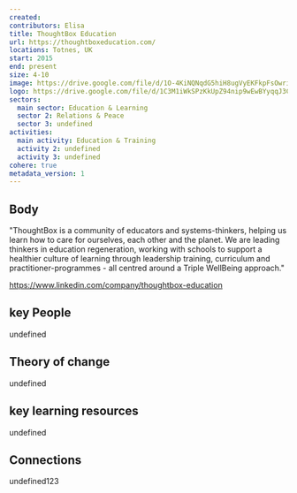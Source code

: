 ```yaml
---
created:
contributors: Elisa
title: ThoughtBox Education
url: https://thoughtboxeducation.com/
locations: Totnes, UK
start: 2015
end: present
size: 4-10
image: https://drive.google.com/file/d/1O-4KiNQNqdG5hiH8ugVyEKFkpFsOwriA/view?usp=drive_link
logo: https://drive.google.com/file/d/1C3M1iWkSPzKkUpZ94nip9wEwBYyqqJ3C/view?usp=drive_link
sectors:
  main sector: Education & Learning
  sector 2: Relations & Peace
  sector 3: undefined
activities: 
  main activity: Education & Training
  activity 2: undefined
  activity 3: undefined
cohere: true
metadata_version: 1
---
```



## Body

"ThoughtBox is a community of educators and systems-thinkers, helping us learn how to care for ourselves, each other and the planet. We are leading thinkers in education regeneration, working with schools to support a healthier culture of learning through leadership training, curriculum and practitioner-programmes - all centred around a Triple WellBeing approach."

https://www.linkedin.com/company/thoughtbox-education

## key People

undefined

## Theory of change

undefined

## key learning resources

undefined

## Connections

undefined123

